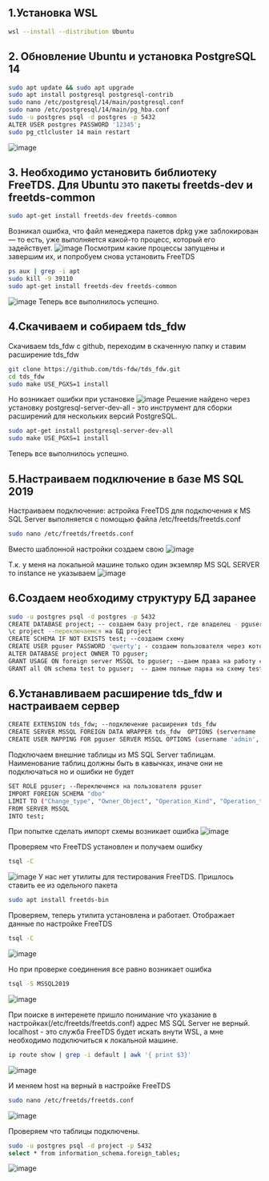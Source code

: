 ## 1.Установка WSL
```bash
wsl --install --distribution Ubuntu
```
## 2. Обновление Ubuntu и установка PostgreSQL 14
```bash
sudo apt update && sudo apt upgrade
sudo apt install postgresql postgresql-contrib
sudo nano /etc/postgresql/14/main/postgresql.conf
sudo nano /etc/postgresql/14/main/pg_hba.conf
sudo -u postgres psql -d postgres -p 5432
ALTER USER postgres PASSWORD '12345';
sudo pg_ctlcluster 14 main restart  
```
![image](https://github.com/user-attachments/assets/e0b76f56-cc57-475a-9f73-b865dfb006d7)

## 3. Необходимо установить библиотеку FreeTDS. Для Ubuntu это пакеты freetds-dev и freetds-common
```bash
sudo apt-get install freetds-dev freetds-common
```
Возникал ошибка, что файл менеджера пакетов dpkg уже заблокирован — то есть, уже выполняется какой-то процесс, который его задействует.
![image](https://github.com/user-attachments/assets/b8a02be2-0245-410d-9c21-3fb197d8c299)
Посмотрим какие процессы запущены и завершим их, и попробуем снова установить FreeTDS
```bash
ps aux | grep -i apt
sudo kill -9 39110
sudo apt-get install freetds-dev freetds-common
```
![image](https://github.com/user-attachments/assets/3f7a0557-70c7-4cd1-84ff-1698df725674)
Теперь все выполнилось успешно.

## 4.Cкачиваем и собираем tds_fdw
Скачиваем tds_fdw с github, переходим в скаченную папку и ставим расширение tds_fdw
```bash
git clone https://github.com/tds-fdw/tds_fdw.git
cd tds_fdw
sudo make USE_PGXS=1 install
```
Но возникает ошибки при установке
![image](https://github.com/user-attachments/assets/6e0d87e0-d4ba-457c-a3e7-a9afed6744b5)
Решение найдено через установку postgresql-server-dev-all  - это инструмент для сборки расширений для нескольких версий PostgreSQL.
```bash
sudo apt-get install postgresql-server-dev-all
sudo make USE_PGXS=1 install
```
Теперь все выполнилось успешно.

## 5.Настраиваем подключение в базе MS SQL 2019
Настраиваем подключение: астройка FreeTDS для подключения к MS SQL Server выполняется с помощью файла /etc/freetds/freetds.conf
```bash
sudo nano /etc/freetds/freetds.conf
```
Вместо шаблонной настройки создаем свою
![image](https://github.com/user-attachments/assets/92eaea7b-aa46-4c5f-895c-e31d8dbb2457)

Т.к. у меня на локальной машине только один экземляр MS SQL SERVER то instance не указываем
![image](https://github.com/user-attachments/assets/0fc7631c-5915-4997-a36e-c1dd606a0234)

## 6.Создаем необходиму структуру БД заранее
```bash
sudo -u postgres psql -d postgres -p 5432
CREATE DATABASE project; -- создаем базу project, где владелец - pguser. Это делаем чтобы не тратить время на настройку прав (не тема этого проекта)
\c project --переключаемся на БД project
CREATE SCHEMA IF NOT EXISTS test; --создаем схему
CREATE USER pguser PASSWORD 'qwerty'; - создаем пользователя через которого будет происходить подключение
ALTER DATABASE project OWNER TO pguser;
GRANT USAGE ON foreign server MSSQL to pguser; --даем права на работу с внешними таблицами
GRANT all ON schema test to pguser;  -- даем полные парва на схему test
```


## 6.Устанавливаем расширение tds_fdw и настраиваем сервер
```bash
CREATE EXTENSION tds_fdw; --подключение расширения tds_fdw
CREATE SERVER MSSQL FOREIGN DATA WRAPPER tds_fdw  OPTIONS (servername 'MSSQL2019', database 'PM', msg_handler 'notice'); --создание серверя с подключением к MS SQL Server, servername берем из настройки freetds.conf
CREATE USER MAPPING FOR pguser SERVER MSSQL OPTIONS (username 'admin', password '12345'); -- Сопоставление пользователей pguser из PostgresSQL и adimn из MS SQL Server
```
Подключаем внешние таблицы из MS SQL Server таблицам. Наименование таблиц должны быть в кавычках, иначе они не подключаться но и ошибки не будет
```bash
SET ROLE pguser; --Переключемся на пользователя pguser
IMPORT FOREIGN SCHEMA "dbo"
LIMIT TO ("Change_type", "Owner_Object", "Operation_Kind", "Operation_type", "Employee", "Change_log", "Operation_log", "Exchange_log")
FROM SERVER MSSQL
INTO test;
```
При попытке сделать импорт схемы возникает ошибка
![image](https://github.com/user-attachments/assets/942970c2-b043-4f79-86bf-f315e3fbeb5a)

Проверяем что FreeTDS установлен и получаем ошибку 
```bash
tsql -C
```
![image](https://github.com/user-attachments/assets/4a7e0217-6c67-4090-80e2-67902950fab5)
У нас нет утилиты для тестирования FreeTDS. Пришлось ставить ее из одельного пакета
```bash
sudo apt install freetds-bin
```
Проверяем, теперь утилита установлена и работает. Отображает данные по настройке FreeTDS
```bash
tsql -C
```
![image](https://github.com/user-attachments/assets/f5b7b0b2-6317-4b31-8d06-2675edef9005)

Но при проверке соединения все равно возникает ошибка
```bash
tsql -S MSSQL2019
```
![image](https://github.com/user-attachments/assets/8181df14-f9f9-45fb-bcc4-9f8424364892)

При поиске в интеренете пришло понимание что указание в настройках(/etc/freetds/freetds.conf) адрес MS SQL Server не верный. localhost - это служба FreeTDS будет искать внути WSL, а мне необходимо подключиться к локальной машине. 
```bash
ip route show | grep -i default | awk '{ print $3}'
```
![image](https://github.com/user-attachments/assets/dbcd27fd-a9dd-42f8-88d2-94be1cfbdc1e)

И меняем host на верный в настройке FreeTDS
```bash
sudo nano /etc/freetds/freetds.conf
```
![image](https://github.com/user-attachments/assets/b8e7981b-8635-4413-88dd-46e66bcbd230)

Проверяем что таблицы подключены.
```bash
sudo -u postgres psql -d project -p 5432
select * from information_schema.foreign_tables;
```
![image](https://github.com/user-attachments/assets/2eaf0440-0d9e-49b6-a4ee-fff9e167d7da)










